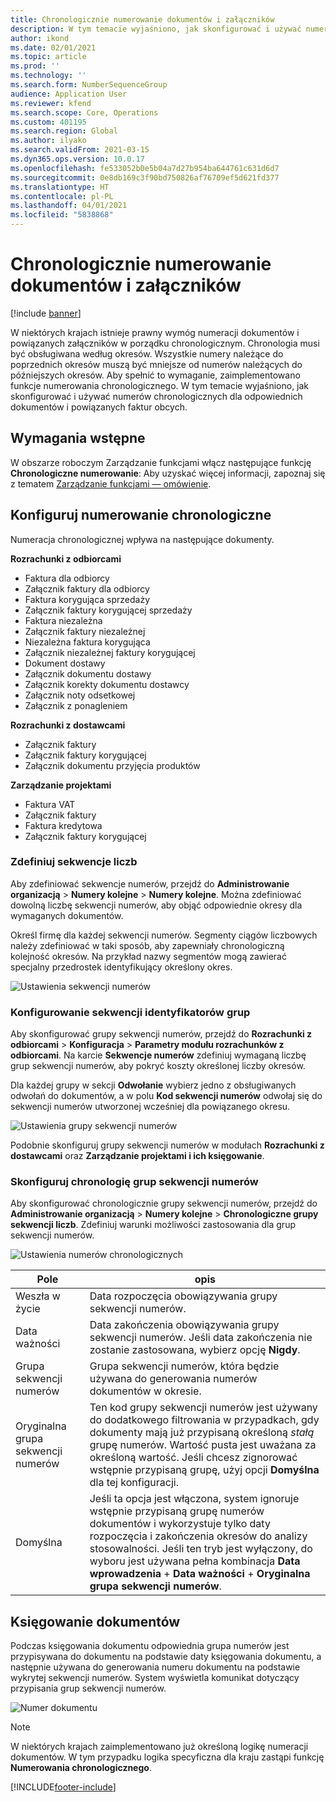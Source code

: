```yaml
---
title: Chronologicznie numerowanie dokumentów i załączników
description: W tym temacie wyjaśniono, jak skonfigurować i używać numerów chronologicznych dla odpowiednich dokumentów i powiązanych faktur obcych.
author: ikond
ms.date: 02/01/2021
ms.topic: article
ms.prod: ''
ms.technology: ''
ms.search.form: NumberSequenceGroup
audience: Application User
ms.reviewer: kfend
ms.search.scope: Core, Operations
ms.custom: 401195
ms.search.region: Global
ms.author: ilyako
ms.search.validFrom: 2021-03-15
ms.dyn365.ops.version: 10.0.17
ms.openlocfilehash: fe533052b0e5b04a7d27b954ba644761c631d6d7
ms.sourcegitcommit: 0e8db169c3f90bd750826af76709ef5d621fd377
ms.translationtype: HT
ms.contentlocale: pl-PL
ms.lasthandoff: 04/01/2021
ms.locfileid: "5838868"
---
```

# <a name="numbering-documents-and-vouchers-chronologically"></a>Chronologicznie numerowanie dokumentów i załączników

[!include [banner](../includes/banner.md)]


W niektórych krajach istnieje prawny wymóg numeracji dokumentów i powiązanych załączników w porządku chronologicznym. Chronologia musi być obsługiwana według okresów. Wszystkie numery należące do poprzednich okresów muszą być mniejsze od numerów należących do późniejszych okresów. Aby spełnić to wymaganie, zaimplementowano funkcje numerowania chronologicznego. W tym temacie wyjaśniono, jak skonfigurować i używać numerów chronologicznych dla odpowiednich dokumentów i powiązanych faktur obcych.

## <a name="prerequisites"></a>Wymagania wstępne

W obszarze roboczym Zarządzanie funkcjami włącz następujące funkcję **Chronologiczne numerowanie**: Aby uzyskać więcej informacji, zapoznaj się z tematem [Zarządzanie funkcjami — omówienie](../../fin-ops-core/fin-ops/get-started/feature-management/feature-management-overview.md).

## <a name="configure-chronological-numbering"></a>Konfiguruj numerowanie chronologiczne

Numeracja chronologicznej wpływa na następujące dokumenty.

**Rozrachunki z odbiorcami**
- Faktura dla odbiorcy
- Załącznik faktury dla odbiorcy
- Faktura korygująca sprzedaży
- Załącznik faktury korygującej sprzedaży
- Faktura niezależna
- Załącznik faktury niezależnej
- Niezależna faktura korygująca
- Załącznik niezależnej faktury korygującej
- Dokument dostawy
- Załącznik dokumentu dostawy
- Załącznik korekty dokumentu dostawcy
- Załącznik noty odsetkowej
- Załącznik z ponagleniem

**Rozrachunki z dostawcami**
- Załącznik faktury
- Załącznik faktury korygującej
- Załącznik dokumentu przyjęcia produktów

**Zarządzanie projektami**
- Faktura VAT
- Załącznik faktury
- Faktura kredytowa
- Załącznik faktury korygującej 

### <a name="define-number-sequences"></a>Zdefiniuj sekwencje liczb

Aby zdefiniować sekwencje numerów, przejdź do **Administrowanie organizacją** > **Numery kolejne** > **Numery kolejne**. Można zdefiniować dowolną liczbę sekwencji numerów, aby objąć odpowiednie okresy dla wymaganych dokumentów. 

Określ firmę dla każdej sekwencji numerów. Segmenty ciągów liczbowych należy zdefiniować w taki sposób, aby zapewniały chronologiczną kolejność okresów. Na przykład nazwy segmentów mogą zawierać specjalny przedrostek identyfikujący określony okres.

![Ustawienia sekwencji numerów](media/chrono-num-sequence.jpg)

### <a name="configure-number-sequence-groups"></a>Konfigurowanie sekwencji identyfikatorów grup

Aby skonfigurować grupy sekwencji numerów, przejdź do **Rozrachunki z odbiorcami** > **Konfiguracja** > **Parametry modułu rozrachunków z odbiorcami**. Na karcie **Sekwencje numerów** zdefiniuj wymaganą liczbę grup sekwencji numerów, aby pokryć koszty określonej liczby okresów. 

Dla każdej grupy w sekcji **Odwołanie** wybierz jedno z obsługiwanych odwołań do dokumentów, a w polu **Kod sekwencji numerów** odwołaj się do sekwencji numerów utworzonej wcześniej dla powiązanego okresu.

![Ustawienia grupy sekwencji numerów](media/chrono-num-sequence-group.jpg)

Podobnie skonfiguruj grupy sekwencji numerów w modułach **Rozrachunki z dostawcami** oraz **Zarządzanie projektami i ich księgowanie**.

### <a name="configure-number-sequence-groups-chronology"></a>Skonfiguruj chronologię grup sekwencji numerów

Aby skonfigurować chronologicznie grupy sekwencji numerów, przejdź do **Administrowanie organizacją** > **Numery kolejne** > **Chronologiczne grupy sekwencji liczb**. Zdefiniuj warunki możliwości zastosowania dla grup sekwencji numerów.

![Ustawienia numerów chronologicznych](media/chrono-num-sequence-group-period.jpg)

| Pole            | opis                                                                                                                                                                                                                                                                                                                                                                                   |
|---------------------|------------------------------------------------------------------------------------------------------------------------------------------------------------------------------------------------------------------------------------------------------------------------------------------------------------------------------------------------------------------------------------------------|
| Weszła w życie  | Data rozpoczęcia obowiązywania grupy sekwencji numerów. |
| Data ważności      | Data zakończenia obowiązywania grupy sekwencji numerów. Jeśli data zakończenia nie zostanie zastosowana, wybierz opcję **Nigdy**. |
| Grupa sekwencji numerów | Grupa sekwencji numerów, która będzie używana do generowania numerów dokumentów w okresie. |
| Oryginalna grupa sekwencji numerów | Ten kod grupy sekwencji numerów jest używany do dodatkowego filtrowania w przypadkach, gdy dokumenty mają już przypisaną określoną *stałą* grupę numerów. Wartość pusta jest uważana za określoną wartość. Jeśli chcesz zignorować wstępnie przypisaną grupę, użyj opcji **Domyślna** dla tej konfiguracji. |
| Domyślna | Jeśli ta opcja jest włączona, system ignoruje wstępnie przypisaną grupę numerów dokumentów i wykorzystuje tylko daty rozpoczęcia i zakończenia okresów do analizy stosowalności. Jeśli ten tryb jest wyłączony, do wyboru jest używana pełna kombinacja **Data wprowadzenia** + **Data ważności** + **Oryginalna grupa sekwencji numerów**. |

## <a name="document-posting"></a>Księgowanie dokumentów
Podczas księgowania dokumentu odpowiednia grupa numerów jest przypisywana do dokumentu na podstawie daty księgowania dokumentu, a następnie używana do generowania numeru dokumentu na podstawie wykrytej sekwencji numerów. System wyświetla komunikat dotyczący przypisania grup sekwencji numerów.

![Numer dokumentu](media/chrono-num-sequence-fti.jpg)

> [!NOTE]
> W niektórych krajach zaimplementowano już określoną logikę numeracji dokumentów. W tym przypadku logika specyficzna dla kraju zastąpi funkcję **Numerowania chronologicznego**.


[!INCLUDE[footer-include](../../includes/footer-banner.md)]
